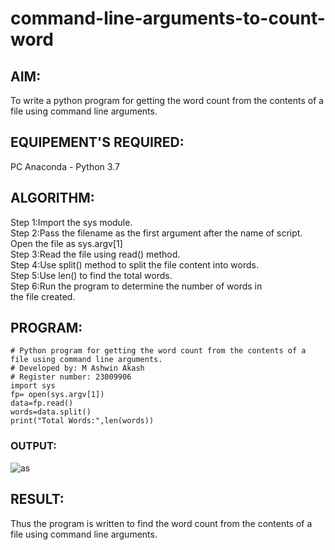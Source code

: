 # command-line-arguments-to-count-word
## AIM:
To write a python program for getting the word count from the contents of a file using command line arguments.
## EQUIPEMENT'S REQUIRED: 
PC
Anaconda - Python 3.7
## ALGORITHM: 
Step 1:Import the sys module.
<br>
Step 2:Pass the filename as the first argument after the name of script. Open the file as sys.argv[1]
<br>
Step 3:Read the file using read() method.
<br>
Step 4:Use split() method to split the file content into words.
<br>
Step 5:Use len() to find the total words.
<br>
Step 6:Run the program to determine the number of words in the file created.
## PROGRAM:
```
# Python program for getting the word count from the contents of a file using command line arguments.
# Developed by: M Ashwin Akash
# Register number: 23009906
import sys
fp= open(sys.argv[1])
data=fp.read()
words=data.split()
print("Total Words:",len(words))
```
### OUTPUT:
![as](https://github.com/AshwinAkash24/command-line-arguments-to-count-word/assets/144979248/3d881cfa-a62e-41de-b0d4-72d08b7b7948)
## RESULT:
Thus the program is written to find the word count from the contents of a file using command line arguments.

